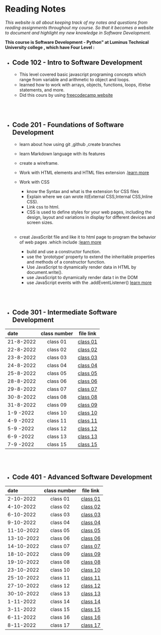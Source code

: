 # Reading Notes

_This website is all about keeping track of my notes and questions from reading assignments throughout my course. So that it becomes a website to document and highlight my new knowledge in Software Development._

**This course is Software Development - Python" at Luminus Technical University college , which have Four Level :**

* ## Code 102 - Intro to Software Development

  * This level covered basic javascript programing concepts which range from variable and arithmetic to object and loops.
  * learned how to work with arrays, objects, functions, loops, if/else statements, and more.
  * Did this cours by using [freecodecamp website](https://www.freecodecamp.org/learn/javascript-algorithms-and-data-structures/)

<br>
<br>

* ## Code 201 - Foundations of Software Development

  * learn about how using git ,github ,create branches
  * learn Markdown language with its features
  * create a wireframe.
  * Work with HTML elements and HTML files extension .[learn more](https://www.w3schools.com/html/html_intro.asp)
  * Work with CSS
    * know the Syntax and what is the extension for CSS files
    * Explain where we can wrote it(External CSS,Internal CSS,Inline CSS).
    * Link css to html.
    * CSS is used to define styles for your web pages, including the design, layout and variations in display for different devices and screen sizes.
         <br>
         <br>

  * creat JavaScribt file and like it to html page to program the behavior of web pages .which include :[learn more](https://www.w3schools.com/js/default.asp)
    * build and use a constructor function.
    * use the ‘prototype’ property to extend the inheritable properties and methods of a constructor function.
    * Use JavaScript to dynamically render data in HTML by document.write().
    * use JavaScript to dynamically render data t in the DOM
    * use JavaScript events with the .addEventListener() [learn more](https://www.w3schools.com/html/html_intro.asphttps://www.javatpoint.com/javascript-events)

<br>
<br>

* ## Code 301 - Intermediate Software Development

| date              |     class number|     file link                   |
| :---               |    :----:       |     ---                         |  
| 21-8-2022          |   class 01      |[class 01](./301level/class01/class01.md) |
| 22-8-2022          |  class 02       |[class 02](./301level/class02/class02.md) |
| 23-8-2022          |  class 03       |[class 03](./301level/class03/class03.md) |
| 24-8-2022          |  class 04       |[class 04](./301level/class04/class04.md) |
| 25-8-2022          |  class 05       |[class 05](./301level/class05/class05.md) |
| 28-8-2022          |  class 06       |[class 06](./301level/class06/class06.md) |
| 29-8-2022          |  class 07       |[class 07](./301level/class07/class07.md) |
| 30-8-2022          |  class 08       |[class 08](./301level/class08/class08.md) |
| 31-8-2022          |  class 09       |[class 09](./301level/class09/class09.md )|
| 1-9 -2022          |  class 10       |[class 10](./301level/class10/class10.md) |
| 4-9 -2022          |  class 11       |[class 11](./301level/class11/class11.md) |
| 5-9 -2022          |  class 12       |[class 12](./301level/class12/class12.md) |
| 6-9 -2022          |  class 13       |[class 13](./301level/class13/class13.md) |
| 7-9 -2022          |  class 15       |[class 15](./301level/class15/class15.md) |

<br>
<br>

* ## Code 401 - Advanced Software Development


| date               |     class number|     file link                   |
| :---               |    :----:       |     ---                         |  
| 2-10-2022          |   class 01      |[class 01](./code-401-python/class01/class01.md) |
| 4-10-2022          |  class 02       |[class 02](./code-401-python/class02/class02.md)|
| 6-10-2022          |  class 03       |[class 03](./code-401-python/class03/class03.md)|
| 9-10-2022          |  class 04       |[class 04](./code-401-python/class04/class04.md)|
| 11-10-2022         |  class 05       |[class 05](./code-401-python/class05/class05.md)|
| 13-10-2022         |  class 06       |[class 06](./code-401-python/class06/class06.md)|
| 14-10-2022         |  class 07       |[class 07](./code-401-python/class07/class07.md)|
| 18-10-2022         |  class 09       |[class 09](./code-401-python/class09/class09.md)|
| 19-10-2022         |  class 08       |[class 08](./code-401-python/class08/class08.md)|
| 23-10-2022         |  class 10       |[class 10](./code-401-python/class10/class10.md)|
| 25-10-2022         |  class 11       |[class 11](./code-401-python/class11/class11.md)|
| 27-10-2022         |  class 12       |[class 12](./code-401-python/class12/class12.md)|
| 30-10-2022         |  class 13       |[class 13](./code-401-python/class13/class13.md)|
| 1-11-2022          |  class 14       |[class 14](./code-401-python/class14/class14.md)|
| 3-11-2022          |  class 15       |[class 15](./code-401-python/class15/class15.md)|
| 6-11-2022          |  class 16       |[class 16](./code-401-python/class16/class16.md)|
| 8-11-2022          |  class 17       |[class 17](./code-401-python/class17/class17.md)|




<br>
<br>
